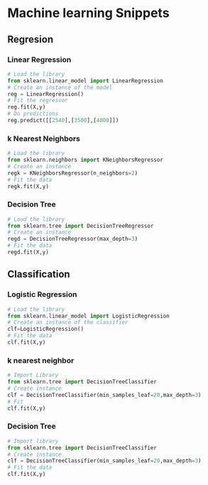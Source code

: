 # Machine learning Snippets

## Regresion

### Linear Regression
````python
# Load the library
from sklearn.linear_model import LinearRegression
# Create an instance of the model
reg = LinearRegression()
# Fit the regressor
reg.fit(X,y)
# Do predictions
reg.predict([[2540],[3500],[4000]])
````

### k Nearest Neighbors
```python
# Load the library
from sklearn.neighbors import KNeighborsRegressor
# Create an instance
regk = KNeighborsRegressor(n_neighbors=2)
# Fit the data
regk.fit(X,y)
```

### Decision Tree

```python
# Load the library
from sklearn.tree import DecisionTreeRegressor
# Create an instance
regd = DecisionTreeRegressor(max_depth=3)
# Fit the data
regd.fit(X,y)
```
## Classification

### Logistic Regression

```python
# Load the library
from sklearn.linear_model import LogisticRegression
# Create an instance of the classifier
clf=LogisticRegression()
# Fit the data
clf.fit(X,y)
```

### k nearest neighbor

```python
# Import Library
from sklearn.tree import DecisionTreeClassifier
# Create instance
clf = DecisionTreeClassifier(min_samples_leaf=20,max_depth=3)
# Fit
clf.fit(X,y)
```


### Decision Tree

```python
# Import library
from sklearn.tree import DecisionTreeClassifier
# Create instance
clf = DecisionTreeClassifier(min_samples_leaf=20,max_depth=3)
# Fit the data
clf.fit(X,y)
````
